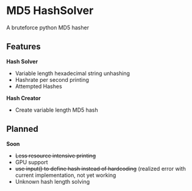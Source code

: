 # MD5 HashSolver
A bruteforce python MD5 hasher

## Features

 **Hash Solver**
 - Variable length hexadecimal string unhashing
 - Hashrate per second printing 
 - Attempted Hashes
 

**Hash Creator**
 - Create variable length MD5 hash

 ## Planned  
 

 **Soon**

 - ~~Less resource intensive printing~~
 - GPU support
 - ~~use input() to define hash instead of hardcoding~~ (realized error with current implementation, not yet working
 - Unknown hash length solving 


